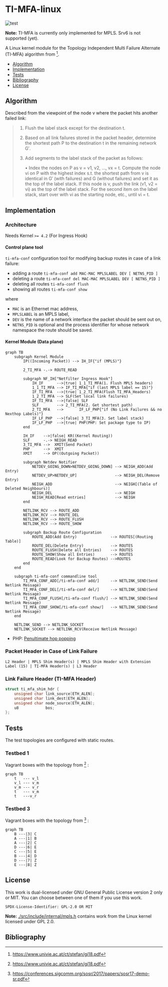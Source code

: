 # TI-MFA-linux
![test](https://github.com/sebasnabas/TI-MFA-linux/actions/workflows/test.yml/badge.svg)

**Note:** TI-MFA is currently only implemented for MPLS. Srv6 is not supported (yet).

A Linux kernel module for the Topology Independent Multi Failure Alternate (TI-MFA) algorithm from [^1].

- [Algorithm](#algorithm)
- [Implementation](#implementation)
- [Tests](#tests)
- [Bibliography](#bibliography)
- [License](#license)

## Algorithm
Described from the viewpoint of the node v where the packet hits another failed link:
>   1) Flush the label stack except for the destination t.
>   2) Based on all link failures stored in the packet header,
>       determine the shortest path P to the destination t in the
>       remaining network G′.
>   3) Add segments to the label stack of the packet as follows:
>
>       • Index the nodes on P as v = v1, v2, …, vx = t.
>           Compute the node vi on P with the highest index s.t. the shortest path from v is identical in G′ (with failures) and G (without failures) and set it as the top of the label stack.
>           If this node is v, push the link (v1, v2 = vi) as the top of the label stack.
>           For the second item on the label stack, start over with vi as the starting node, etc., until vi = t.

## Implementation

### Architecture
Needs Kernel `>= 4.2` (For Ingress Hook)

#### Control plane tool
`ti-mfa-conf` configuration tool for modifying backup routes in case of a link failure:
* adding a route      `ti-mfa-conf add MAC-MAC MPLSLABEL DEV [ NETNS_PID ]`
* deleting a route    `ti-mfa-conf del MAC-MAC MPLSLABEL DEV [ NETNS_PID ]`
* deleting all routes `ti-mfa-conf flush`
* showing all routes  `ti-mfa-conf show`

where
* `MAC` is an Ethernet mac address,
* `MPLSLABEL` is an MPLS label,
* `DEV` is the name of a network interface the packet should be sent out on,
* `NETNS_PID` is optional and the process identifier for whose network namespace the route should be saved.


#### Kernel Module (Data plane)
```mermaid
graph TB
    subgraph Kernel Module
        IP((Incoming Packet)) --> IH_IF{"if (MPLS)"}

        2_TI_MFA -.-> ROUTE_READ

        subgraph NF_IH["Netfilter Ingress Hook"]
            IH_IF      -->|true| 1_1_TI_MFA(1. Flush MPLS headers)
            1_1_TI_MFA --> IF_TI_MFA{"if (last MPLS label == 15)"}
            IF_TI_MFA  -->|true| 1_2_TI_MFA(Flush TI_MFA_Headers)
            1_2_TI_MFA --> SLF(Set local link failures)
            IF_TI_MFA  -->|false| SLF
            SLF        --> 2_TI_MFA(2. Get shortest path)
            2_TI_MFA   -->       IF_LF_PHP{"if (No Link Failures && no Nexthop Labels)"}
            IF_LF_PHP  -->|false| 3_TI_MFA(3. Set label stack)
            IF_LF_PHP  -->|true| PHP(PHP: Set package type to IP)
        end

        IH_IF    -->|false| KR((Kernel Routing))
        SLF      -.-> NEIGH_READ
        3_TI_MFA -->  XMIT(Send Packet)
        PHP      -->  XMIT
        XMIT     --> OP((Outgoing Packet))

        subgraph Netdev Notifier
            NETDEV_GOING_DOWN>NETDEV_GOING_DOWN] --> NEIGH_ADD(Add Entry)
            NETDEV_UP>NETDEV_UP]                 --> NEIGH_DEL(Remove Entry)
            NEIGH_ADD                            --> NEIGH[(Table of Deleted Neighbours)]
            NEIGH_DEL                            --> NEIGH
            NEIGH_READ[Read entries]             --> NEIGH
        end

        NETLINK_RCV --> ROUTE_ADD
        NETLINK_RCV --> ROUTE_DEL
        NETLINK_RCV --> ROUTE_FLUSH
        NETLINK_RCV --> ROUTE_SHOW

        subgraph Backup Route Configuration
            ROUTE_ADD(Add Entry)               --> ROUTES[(Routing Table)]
            ROUTE_DEL(Delete Entry)            --> ROUTES
            ROUTE_FLUSH(Delete all Entries)    --> ROUTES
            ROUTE_SHOW(Show all Entries)       --> ROUTES
            ROUTE_READ(Look for Backup Routes) -->ROUTES
        end
    end

    subgraph ti-mfa-conf commandline tool
        TI_MFA_CONF_ADD[/ti-mfa-conf add/]     --> NETLINK_SEND(Send Netlink Message)
        TI_MFA_CONF_DEL[/ti-mfa-conf del/]     --> NETLINK_SEND(Send Netlink Message)
        TI_MFA_CONF_FLUSH[/ti-mfa-conf flush/] --> NETLINK_SEND(Send Netlink Message)
        TI_MFA_CONF_SHOW[/ti-mfa-conf show/]   --> NETLINK_SEND(Send Netlink Message)
    end

    NETLINK_SEND --> NETLINK_SOCKET
    NETLINK_SOCKET --> NETLINK_RCV(Receive Netlink Message)
```
* PHP: [Penultimate hop popping](https://www.rfc-editor.org/rfc/rfc3031.html#section-3.16)


### Packet Header in Case of Link Failure
```
L2 Header | MPLS Shim Header(s) | MPLS Shim Header with Extension Label (15) | TI-MFA Header(s) | L3 Header
```

### Link Failure Header (TI-MFA Header)
```c
struct ti_mfa_shim_hdr {
    unsigned char link_source[ETH_ALEN];
    unsigned char link_dest[ETH_ALEN];
    unsigned char node_source[ETH_ALEN];
    u8            bos;
};
```

## Tests

The test topologies are configured with static routes.

### Testbed 1
Vagrant boxes with the topology from [^1] :
```mermaid
graph TB
    t   --- v_l
    v_l --- v_m
    v_m --- v_r
    t   --- v_m
    t   ---v_r
```
### Testbed 3
Vagrant boxes with the topology from [^2] :
```mermaid
graph TB
    B ---|3| C
    A ---|1| B
    A ---|2| C
    D ---|6| E
    C ---|5| E
    B ---|4| D
    D ---|7| Z
    E ---|8| Z
```

## License

This work is dual-licensed under GNU General Public License version 2 only or MIT.
You can choose between one of them if you use this work.

`SPDX-License-Identifier: GPL-2.0 OR MIT`

**Note:** [./src/include/internal/mpls.h](./src/include/internal/mpls.h) contains work from the Linux kernel licensed under GPL 2.0.

## Bibliography
[^1]: https://www.univie.ac.at/ct/stefan/gi18.pdf
[^2]: https://conferences.sigcomm.org/sosr/2017/papers/sosr17-demo-sr.pdf


